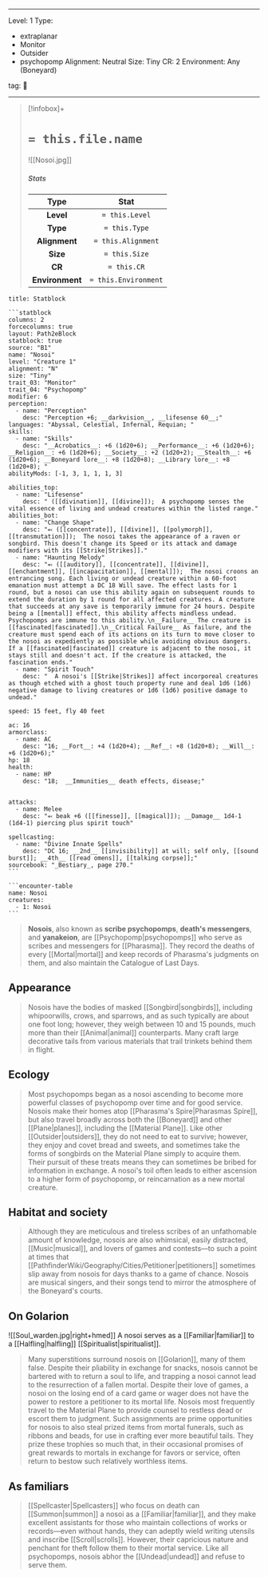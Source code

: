 
---



Level: 1
Type:
- extraplanar
- Monitor
- Outsider
- psychopomp
Alignment: Neutral
Size: Tiny
CR: 2
Environment: Any (Boneyard)



tag: 👹

---

> [!infobox]+
> #  `= this.file.name`
> ![[Nosoi.jpg]]
> ##### Stats
> Type | Stat |
> :---:|:---:|
> **Level** | `= this.Level` |
> **Type** | `= this.Type` |
> **Alignment** | `= this.Alignment` |
> **Size** | `= this.Size` |
> **CR** | `= this.CR` |
> **Environment** | `= this.Environment` |




````ad-info
title: Statblock

```statblock
columns: 2
forcecolumns: true
layout: Path2eBlock
statblock: true
source: "B1"
name: "Nosoi"
level: "Creature 1"
alignment: "N"
size: "Tiny"
trait_03: "Monitor"
trait_04: "Psychopomp"
modifier: 6
perception:
  - name: "Perception"
    desc: "Perception +6; __darkvision__, __lifesense 60__;"
languages: "Abyssal, Celestial, Infernal, Requian; "
skills:
  - name: "Skills"
    desc: "__Acrobatics__: +6 (1d20+6); __Performance__: +6 (1d20+6); __Religion__: +6 (1d20+6); __Society__: +2 (1d20+2); __Stealth__: +6 (1d20+6); __Boneyard lore__: +8 (1d20+8); __Library lore__: +8 (1d20+8); "
abilityMods: [-1, 3, 1, 1, 1, 3]

abilities_top:
  - name: "Lifesense"
    desc: " ([[divination]], [[divine]]);  A psychopomp senses the vital essence of living and undead creatures within the listed range."
abilities_bot:
  - name: "Change Shape"
    desc: "⬻ ([[concentrate]], [[divine]], [[polymorph]], [[transmutation]]);  The nosoi takes the appearance of a raven or songbird. This doesn't change its Speed or its attack and damage modifiers with its [[Strike|Strikes]]."
  - name: "Haunting Melody"
    desc: "⬻ ([[auditory]], [[concentrate]], [[divine]], [[enchantment]], [[incapacitation]], [[mental]]);  The nosoi croons an entrancing song. Each living or undead creature within a 60-foot emanation must attempt a DC 18 Will save. The effect lasts for 1 round, but a nosoi can use this ability again on subsequent rounds to extend the duration by 1 round for all affected creatures. A creature that succeeds at any save is temporarily immune for 24 hours. Despite being a [[mental]] effect, this ability affects mindless undead. Psychopomps are immune to this ability.\n__Failure__ The creature is [[fascinated|fascinated]].\n__Critical Failure__ As failure, and the creature must spend each of its actions on its turn to move closer to the nosoi as expediently as possible while avoiding obvious dangers. If a [[fascinated|fascinated]] creature is adjacent to the nosoi, it stays still and doesn't act. If the creature is attacked, the fascination ends."
  - name: "Spirit Touch"
    desc: "  A nosoi's [[Strike|Strikes]] affect incorporeal creatures as though etched with a ghost touch property rune and deal 1d6 (1d6) negative damage to living creatures or 1d6 (1d6) positive damage to undead."

speed: 15 feet, fly 40 feet

ac: 16
armorclass:
  - name: AC
    desc: "16; __Fort__: +4 (1d20+4); __Ref__: +8 (1d20+8); __Will__: +6 (1d20+6);"
hp: 18
health:
  - name: HP
    desc: "18;  __Immunities__ death effects, disease;"


attacks:
  - name: Melee
    desc: "⬻ beak +6 ([[finesse]], [[magical]]); __Damage__ 1d4-1 (1d4-1) piercing plus spirit touch"

spellcasting:
  - name: "Divine Innate Spells"
    desc: "DC 16; __2nd__ [[invisibility]] at will; self only, [[sound burst]]; __4th__ [[read omens]], [[talking corpse]];"
sourcebook: "_Bestiary_, page 270."
```

```encounter-table
name: Nosoi
creatures:
  - 1: Nosoi
```

````



> **Nosois**, also known as **scribe psychopomps**, **death's messengers**, and **yanakeion**, are [[Psychopomp|psychopomps]] who serve as scribes and messengers for [[Pharasma]]. They record the deaths of every [[Mortal|mortal]] and keep records of Pharasma's judgments on them, and also maintain the Catalogue of Last Days.



## Appearance

> Nosois have the bodies of masked [[Songbird|songbirds]], including whipoorwills, crows, and sparrows, and as such typically are about one foot long; however, they weigh between 10 and 15 pounds, much more than their [[Animal|animal]] counterparts. Many craft large decorative tails from various materials that trail trinkets behind them in flight.


## Ecology

> Most psychopomps began as a nosoi ascending to become more powerful classes of psychopomp over time and for good service.
> Nosois make their homes atop [[Pharasma's Spire|Pharasmas Spire]], but also travel broadly across both the [[Boneyard]] and other [[Plane|planes]], including the [[Material Plane]]. Like other [[Outsider|outsiders]], they do not need to eat to survive; however, they enjoy and covet bread and sweets, and sometimes take the forms of songbirds on the Material Plane simply to acquire them. Their pursuit of these treats means they can sometimes be bribed for information in exchange.
> A nosoi's toil often leads to either ascension to a higher form of psychopomp, or reincarnation as a new mortal creature.


## Habitat and society

> Although they are meticulous and tireless scribes of an unfathomable amount of knowledge, nosois are also whimsical, easily distracted, [[Music|musical]], and lovers of games and contests—to such a point at times that [[PathfinderWiki/Geography/Cities/Petitioner|petitioners]] sometimes slip away from nosois for days thanks to a game of chance.
> Nosois are musical singers, and their songs tend to mirror the atmosphere of the Boneyard's courts.


## On Golarion

![[Soul_warden.jpg|right+hmed]] 
 A nosoi serves as a [[Familiar|familiar]] to a [[Halfling|halfling]] [[Spiritualist|spiritualist]].
> Many superstitions surround nosois on [[Golarion]], many of them false. Despite their pliability in exchange for snacks, nosois cannot be bartered with to return a soul to life, and trapping a nosoi cannot lead to the resurrection of a fallen mortal. Despite their love of games, a nosoi on the losing end of a card game or wager does not have the power to restore a petitioner to its mortal life.
> Nosois most frequently travel to the Material Plane to provide counsel to restless dead or escort them to judgment. Such assignments are prime opportunities for nosois to also steal prized items from mortal funerals, such as ribbons and beads, for use in crafting ever more beautiful tails. They prize these trophies so much that, in their occasional promises of great rewards to mortals in exchange for favors or service, often return to bestow such relatively worthless items.


## As familiars

> [[Spellcaster|Spellcasters]] who focus on death can [[Summon|summon]] a nosoi as a [[Familiar|familiar]], and they make excellent assistants for those who maintain collections of works or records—even without hands, they can adeptly wield writing utensils and inscribe [[Scroll|scrolls]]. However, their capricious nature and penchant for theft follow them to their mortal service.
> Like all psychopomps, nosois abhor the [[Undead|undead]] and refuse to serve them.










